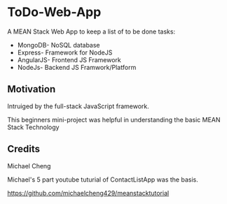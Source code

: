 # ToDo-Web-App

A MEAN Stack Web App to keep a list of to be done tasks:
  * MongoDB- NoSQL database
  * Express- Framework for NodeJS 
  * AngularJS- Frontend JS Framework
  * NodeJs- Backend JS Framwork/Platform
  

  
## Motivation

Intruiged by the  full-stack JavaScript framework.

This beginners mini-project was helpful in understanding the basic MEAN Stack Technology

## Credits

Michael Cheng

Michael's 5 part youtube tuturial of ContactListApp was the basis.

https://github.com/michaelcheng429/meanstacktutorial
